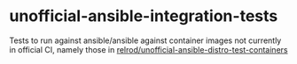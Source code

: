 # unofficial-ansible-integration-tests

Tests to run against ansible/ansible against container images not currently in official CI,
namely those in [relrod/unofficial-ansible-distro-test-containers](https://github.com/relrod/unofficial-ansible-distro-test-containers)

